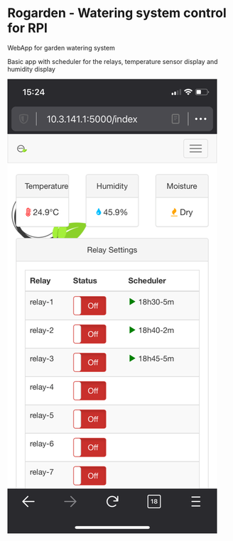 # Rogarden - Watering system control for RPI
WebApp for garden watering system

Basic app with scheduler for the relays, temperature sensor display and humidity display

![Screesnshot](https://github.com/rgonomike/rogarden/blob/main/app.png)

